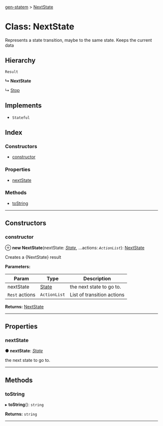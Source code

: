 [gen-statem](../README.md) > [NextState](../classes/nextstate.md)

# Class: NextState

Represents a state transition, maybe to the same state. Keeps the current data

## Hierarchy

 `Result`

**↳ NextState**

↳  [Stop](stop.md)

## Implements

* `Stateful`

## Index

### Constructors

* [constructor](nextstate.md#constructor)

### Properties

* [nextState](nextstate.md#nextstate-1)

### Methods

* [toString](nextstate.md#tostring)

---

## Constructors

<a id="constructor"></a>

###  constructor

⊕ **new NextState**(nextState: *[State](../#state)*, ...actions: *`ActionList`*): [NextState](nextstate.md)

Creates a {NextState} result

**Parameters:**

| Param | Type | Description |
| ------ | ------ | ------ |
| nextState | [State](../#state) |  the next state to go to. |
| `Rest` actions | `ActionList` |  List of transition actions |

**Returns:** [NextState](nextstate.md)

___

## Properties

<a id="nextstate-1"></a>

###  nextState

**● nextState**: *[State](../#state)*

the next state to go to.

___

## Methods

<a id="tostring"></a>

###  toString

▸ **toString**(): `string`

**Returns:** `string`

___

